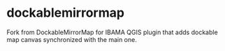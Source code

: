 # dockablemirrormap

Fork from DockableMirrorMap for IBAMA
QGIS plugin that adds dockable map canvas synchronized with the main one.
